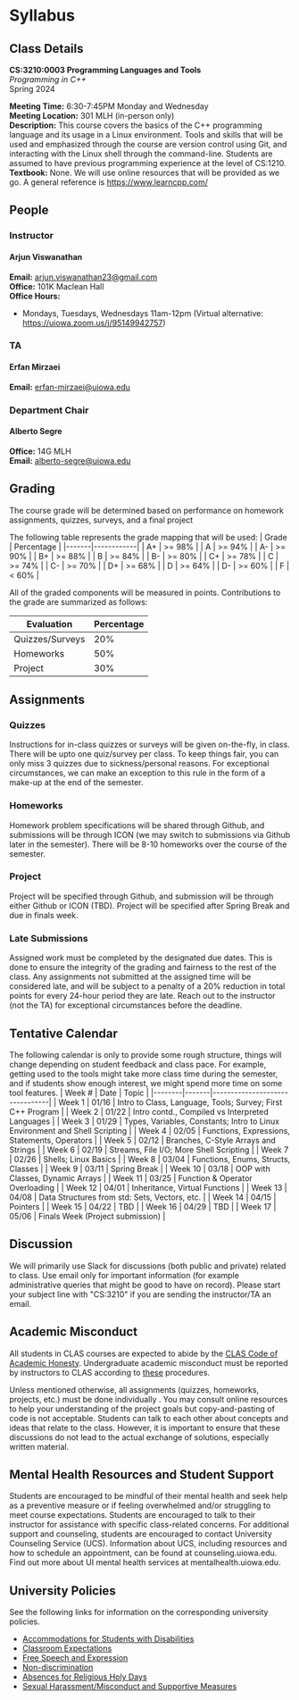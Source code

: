 # Syllabus

## Class Details
**CS:3210:0003 Programming Languages and Tools**\
*Programming in C++*\
Spring 2024

**Meeting Time:** 6:30-7:45PM Monday and Wednesday\
**Meeting Location:** 301 MLH (in-person only)\
**Description:** This course covers the basics of the C++ programming language and its usage in a Linux environment. Tools and skills
that will be used and emphasized through the course are version control using Git, and interacting with the Linux shell through 
the command-line. Students are assumed to have previous programming experience at the level of CS:1210.\
**Textbook:** None. We will use online resources that will be provided as we go. A general reference is https://www.learncpp.com/

## People

### Instructor
#### Arjun Viswanathan
**Email:** arjun.viswanathan23@gmail.com\
**Office:** 101K Maclean Hall\
**Office Hours:**
- Mondays, Tuesdays, Wednesdays 11am-12pm (Virtual alternative: https://uiowa.zoom.us/j/95149942757)

### TA
#### Erfan Mirzaei
**Email:** erfan-mirzaei@uiowa.edu

### Department Chair
#### Alberto Segre
**Office:** 14G MLH\
**Email:** alberto-segre@uiowa.edu
## Grading
The course grade will be determined based on performance on homework assignments, quizzes, surveys, and a final project 

The following table represents the grade mapping that will be used: 
| Grade | Percentage |
|-------|------------|
| A+ | >= 98% |
| A  | >= 94% |
| A- | >= 90% |
| B+ | >= 88% |
| B  | >= 84% |
| B- | >= 80% |
| C+ | >= 78% |
| C  | >= 74% |
| C- | >= 70% |
| D+ | >= 68% |
| D  | >= 64% |
| D- | >= 60% |
| F  | < 60%  |

All of the graded components will be measured in points. Contributions to the grade are summarized as follows:

| Evaluation | Percentage |
|------------|------------|
| Quizzes/Surveys    | 20% |
| Homeworks  | 50% |
| Project    | 30% |

## Assignments
### Quizzes
Instructions for in-class quizzes or surveys will be given on-the-fly, in class. There will be upto one quiz/survey per class. To keep things fair, you can only miss 3 quizzes due to sickness/personal reasons. For exceptional circumstances, we can make an exception to this rule in the form of a make-up at the end of the semester.

### Homeworks
Homework problem specifications will be shared through Github, and submissions will be through ICON (we may switch to submissions 
via Github later in the semester). There will be 8-10 homeworks over the course of the semester.

### Project 
Project will be specified through Github, and submission will be through either Github or ICON (TBD). Project will be specified 
after Spring Break and due in finals week.

### Late Submissions
Assigned work must be completed by the designated due dates. This is done to ensure the integrity of the grading and fairness 
to the rest of the class. Any assignments not submitted at the assigned time will be considered late, and will be subject to a penalty of a 20% reduction in total points for every 24-hour period they are late. Reach out to the instructor (not the TA)
for exceptional circumstances before the deadline.

## Tentative Calendar
The following calendar is only to provide some rough structure, things will change depending on student
feedback and class pace. For example, getting used to the tools might take more class time during the semester,
and if students show enough interest, we might spend more time on some tool features.
| Week # | Date  | Topic                          |
|--------|-------|--------------------------------|
| Week 1 | 01/16 | Intro to Class, Language, Tools; Survey; First C++ Program | 
| Week 2 | 01/22 | Intro contd., Compiled vs Interpreted Languages |
| Week 3 | 01/29 | Types, Variables, Constants; Intro to Linux Environment and Shell Scripting |
| Week 4 | 02/05 | Functions, Expressions, Statements, Operators |
| Week 5 | 02/12 | Branches, C-Style Arrays and Strings |
| Week 6 | 02/19 | Streams, File I/O; More Shell Scripting |
| Week 7 | 02/26 | Shells; Linux Basics |
| Week 8 | 03/04 | Functions, Enums, Structs, Classes |
| Week 9 | 03/11 | Spring Break |
| Week 10 | 03/18 | OOP with Classes, Dynamic Arrays |
| Week 11 | 03/25 | Function & Operator Overloading |
| Week 12 | 04/01 | Inheritance, Virtual Functions  |
| Week 13 | 04/08 | Data Structures from std: Sets, Vectors, etc. |
| Week 14 | 04/15 | Pointers |
| Week 15 | 04/22 | TBD |
| Week 16 | 04/29 | TBD |
| Week 17 | 05/06 | Finals Week (Project submission) |

## Discussion
We will primarily use Slack for discussions (both public and private) related to class. Use email only for important information
(for example administrative queries that might be good to have on record). Please start your subject line with "CS:3210" if you 
are sending the instructor/TA an email.

## Academic Misconduct
All students in CLAS courses are expected to abide by the [CLAS Code of Academic Honesty](https://clas.uiowa.edu/students/handbook/academic-fraud-honor-code). Undergraduate academic misconduct must be reported by instructors to CLAS according to [these](https://clas.uiowa.edu/faculty/undergraduate-teaching-policies-resources/academic-misconduct) procedures.

Unless mentioned otherwise, all assignments (quizzes, homeworks, projects, etc.) must be done
individually​ . You may consult online resources to 
help your understanding of the project
goals but  copy-and-pasting of code is not acceptable​.
Students can talk to each other about concepts and ideas 
that relate to the class. However, it is important to ensure that these discussions do not lead to the actual
exchange of solutions, especially written material.

## Mental Health Resources and Student Support
Students are encouraged to be mindful of their mental health and seek help as a preventive measure or if feeling overwhelmed and/or struggling to meet course expectations. Students are encouraged to talk to their instructor for assistance with specific class-related concerns. For additional support and counseling, students are encouraged to contact University Counseling Service (UCS). Information about UCS, including resources and how to schedule an appointment, can be found at counseling.uiowa.edu. Find out more about UI mental health services at mentalhealth.uiowa.edu.

## University Policies
See the following links for information on the 
corresponding university policies.
- [Accommodations for Students with Disabilities](https://provost.uiowa.edu/teaching-resources/course-syllabi-information#accommodations-for-students-with-disabilities)
- [Classroom Expectations](https://provost.uiowa.edu/teaching-resources/course-syllabi-information#classroom-expectations)
- [Free Speech and Expression](https://provost.uiowa.edu/teaching-resources/course-syllabi-information#free-speech-and-expression)
- [Non-discrimination](https://provost.uiowa.edu/teaching-resources/course-syllabi-information#non-discrimination-statement)
- [Absences for Religious Holy Days](https://opsmanual.uiowa.edu/students/absences-class#8.2)
- [Sexual Harassment/Misconduct and Supportive Measures](https://provost.uiowa.edu/teaching-resources/course-syllabi-information#sexual-harassment--sexual-misconduct-and-supportive-measures)
